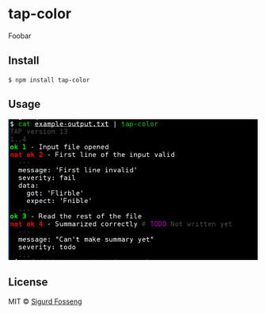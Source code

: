 # tap-color

Foobar

## Install

```
$ npm install tap-color
```

## Usage

![example](example-output.png)

## License

MIT © [Sigurd Fosseng](http://laat.io)
